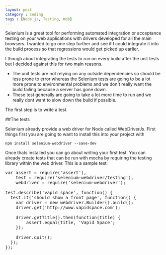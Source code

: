 ```yaml
---
layout: post
category : coding
tags : [Node.js, Testing, Web]
---
```


Selenium is a great tool for performing automated integration or acceptance testing on your web applications with drivers developed for all the main browsers. I wanted to go one step further and see if I could integrate it into the build process so that regressions would get picked up earlier.

I though about integrating the tests to run on every build after the unit tests but I decided against this for two main reasons. 

- The unit tests are not relying on any outside dependencies so should be less prone to error whereas the Selenium tests are going to be a lot more prone to environmental problems and we don't really want the build failing because a server has gone down.
- These test generally are going to take a lot more time to run and we really dont want to slow down the build if possible.

The first step is to write a test.

##The tests

Selenium already provide a web driver for Node called WebDriverJs. First things first you are going to want to install this into your project with

	npm install selenium-webdriver --save-dev

Once thats installed you can go about writing your first test. You can already create tests that can be run with mocha by requiring the testing library within the web driver. This is a sample test:

<pre>
var assert = require('assert'),
    test = require('selenium-webdriver/testing'),
    webdriver = require('selenium-webdriver');

test.describe('vapid space', function() {
  test.it('should show a front page', function() {
    var driver = new webdriver.Builder().build();
    driver.get('http://www.vapidspace.com');

    driver.getTitle().then(function(title) {
    	assert.equal(title, 'Vapid Space';
    });

    driver.quit();
  });
});
</pre>